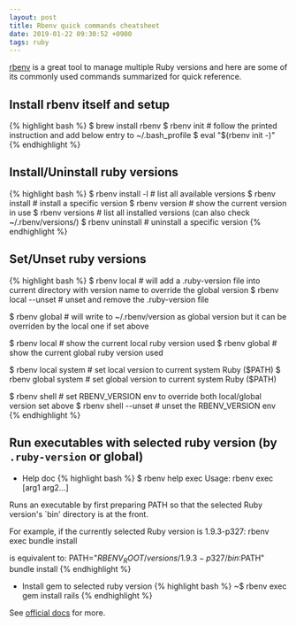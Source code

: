 ```yaml
---
layout: post
title: Rbenv quick commands cheatsheet
date: 2019-01-22 09:30:52 +0900
tags: ruby
---
```


[rbenv](https://github.com/rbenv/rbenv) is a great tool to manage multiple Ruby versions and here are some of its commonly used commands summarized for quick reference.

## Install rbenv itself and setup
{% highlight bash %}
$ brew install rbenv
$ rbenv init # follow the printed instruction and add below entry to ~/.bash_profile
$ eval "$(rbenv init -)"
{% endhighlight %}

## Install/Uninstall ruby versions
{% highlight bash %}
$ rbenv install -l # list all available versions
$ rbenv install <version> # install a specific version
$ rbenv version # show the current version in use
$ rbenv versions # list all installed versions (can also check ~/.rbenv/versions/)
$ rbenv uninstall <version> # uninstall a specific version
{% endhighlight %}

## Set/Unset ruby versions
{% highlight bash %}
$ rbenv local <version> # will add a .ruby-version file into current directory with version name to override the global version
$ rbenv local --unset # unset and remove the .ruby-version file

$ rbenv global <version> # will write to ~/.rbenv/version as global version but it can be overriden by the local one if set above

$ rbenv local # show the current local ruby version used
$ rbenv global # show the current global ruby version used

$ rbenv local system # set local version to current system Ruby ($PATH)
$ rbenv global system # set global version to current system Ruby ($PATH)

$ rbenv shell <version> # set RBENV_VERSION env to override both local/global version set above
$ rbenv shell --unset # unset the RBENV_VERSION env
{% endhighlight %}

## Run executables with selected ruby version (by `.ruby-version` or global)

  + Help doc
{% highlight bash %}
$ rbenv help exec
Usage: rbenv exec <command> [arg1 arg2...]

Runs an executable by first preparing PATH so that the selected Ruby
version's `bin' directory is at the front.

For example, if the currently selected Ruby version is 1.9.3-p327:
  rbenv exec bundle install

is equivalent to:
  PATH="$RBENV_ROOT/versions/1.9.3-p327/bin:$PATH" bundle install
{% endhighlight %}

  + Install gem to selected ruby version
{% highlight bash %}
~$ rbenv exec gem install rails
{% endhighlight %}


See [official docs](https://github.com/rbenv/rbenv#command-reference) for more.

